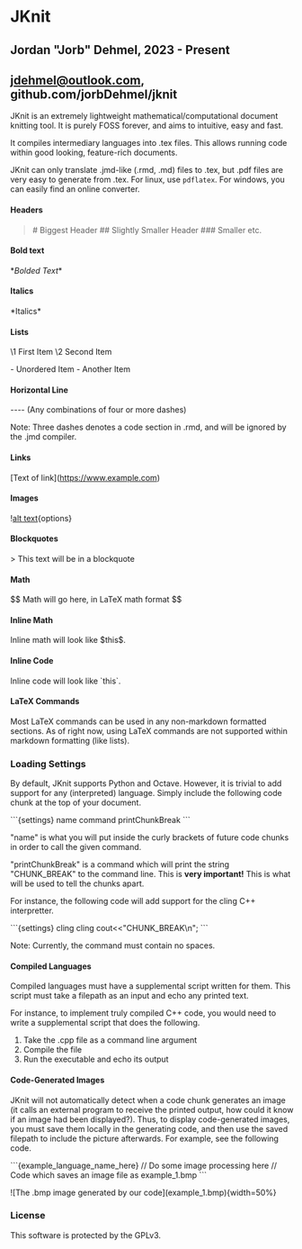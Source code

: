 # JKnit
## Jordan "Jorb" Dehmel, 2023 - Present
## jdehmel@outlook.com, github.com/jorbDehmel/jknit

JKnit is an extremely lightweight mathematical/computational document
knitting tool. It is purely FOSS forever, and aims to intuitive, easy and fast.

It compiles intermediary languages into .tex files. This allows running
code within good looking, feature-rich documents.

JKnit can only translate .jmd-like (.rmd, .md) files to .tex, but .pdf files
are very easy to generate from .tex. For linux, use `pdflatex`. For windows,
you can easily find an online converter.

#### Headers
> \# Biggest Header
> \## Slightly Smaller Header
> \### Smaller
etc.

#### Bold text
\**Bolded Text**

#### Italics
\*Italics*

#### Lists
 \1 First Item
 \2 Second Item

 \- Unordered Item
 \- Another Item

#### Horizontal Line

\---- (Any combinations of four or more dashes)

Note: Three dashes denotes a code section in .rmd, and will be ignored by
the .jmd compiler.

#### Links

\[Text of link](https://www.example.com)

#### Images

\![alt text](image.jpg){options}

#### Blockquotes

 \> This text will be in a blockquote

#### Math

\$\$
    Math will go here, in LaTeX math format
\$\$

#### Inline Math

Inline math will look like \$this\$.

#### Inline Code

Inline code will look like \`this\`.

#### LaTeX Commands

Most LaTeX commands can be used in any non-markdown formatted sections.
As of right now, using LaTeX commands are not supported within markdown
formatting (like lists).

### Loading Settings

By default, JKnit supports Python and Octave. However, it is trivial
to add support for any (interpreted) language. Simply include the
following code chunk at the top of your document.

\```{settings}
name command printChunkBreak
\```

"name" is what you will put inside the curly brackets of future code
chunks in order to call the given command.

"printChunkBreak" is a command which will print the string "CHUNK_BREAK"
to the command line. This is **very important!** This is what will be used
to tell the chunks apart.

For instance, the following code will add support for the cling C++
interpretter.

\```{settings}
cling cling cout<<"CHUNK_BREAK\n";
\```

Note: Currently, the command must contain no spaces.

#### Compiled Languages

Compiled languages must have a supplemental script written for them. This
script must take a filepath as an input and echo any printed text.

For instance, to implement truly compiled C++ code, you would need to
write a supplemental script that does the following.

 1. Take the .cpp file as a command line argument
 2. Compile the file
 3. Run the executable and echo its output

#### Code-Generated Images

JKnit will not automatically detect when a code chunk generates an image
(it calls an external program to receive the printed output, how could it
know if an image had been displayed?). Thus, to display code-generated
images, you must save them locally in the generating code, and then use
the saved filepath to include the picture afterwards. For example, see the
following code.

\```{example_language_name_here}
// Do some image processing here
// Code which saves an image file as example_1.bmp
\```

\!\[The .bmp image generated by our code](example_1.bmp){width=50%}

### License

This software is protected by the GPLv3.

